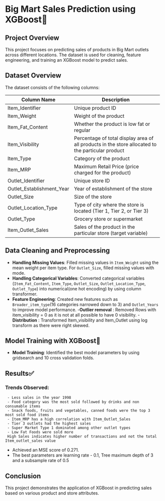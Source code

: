 # Big Mart Sales Prediction using XGBoost🚀

## Project Overview
This project focuses on predicting sales of products in Big Mart outlets across different locations. The dataset is used for cleaning, feature engineering, and training an XGBoost model to predict sales.

## Dataset Overview
The dataset consists of the following columns:

| Column Name       | Description                                           |
|-------------------|-------------------------------------------------------|
| Item_Identifier   | Unique product ID                                     |
| Item_Weight       | Weight of the product                                 |
| Item_Fat_Content  | Whether the product is low fat or regular             |
| Item_Visibility   | Percentage of total display area of all products in the store allocated to the particular product |
| Item_Type         | Category of the product                               |
| Item_MRP          | Maximum Retail Price (price charged for the product)   |
| Outlet_Identifier | Unique store ID                                       |
| Outlet_Establishment_Year | Year of establishment of the store               |
| Outlet_Size       | Size of the store                                    |
| Outlet_Location_Type | Type of city where the store is located (Tier 1, Tier 2, or Tier 3) |
| Outlet_Type       | Grocery store or supermarket                         |
| Item_Outlet_Sales | Sales of the product in the particular store (target variable) |

## Data Cleaning and Preprocessing
- **Handling Missing Values**: Filled missing values in `Item_Weight` using the mean weight per item type. For `Outlet_Size`, filled missing values with mode.
- **Handling Categorical Variables**: Converted categorical variables (`Item_Fat_Content`, `Item_Type`, `Outlet_Size`, `Outlet_Location_Type`, `Outlet_Type`) into numerical(one hot encoding) by using column transformer.
- **Feature Engineering**: Created new features such as `Broader_item_type`(16 categories narrowed down to 3) and `Outlet_Years` to improve model performance.
-**Outlier removal** : Removed Rows with item_visibility = 0 as it is not at all possible to have 0 visibility.
-**Distribution** : Transformed Item_visibility and Item_Outlet using log transform as there were right skewed. 
## Model Training with XGBoost🚀
- **Model Training**:  Identified the best model parameters by using gridsearch and 10 cross validation folds. 
## Results✅
 ### Trends Observed:
     - Less sales in the year 1998
     - Food category was the most sold followed by drinks and non consumable items
     - Snack foods, fruits and vegetables, canned foods were the top 3 most sold food items
     - Item_MRP has a high correlation with Item_Outlet_Sales
     - Tier 3 outlets had the highest sales
     - Super Market Type 1 dominated among other outlet types
     - Low Fat Foods were sold more
     High Sales indicates higher number of transactions and not the total Item_outlet_sales value
- Achieved an MSE score of 0.271.
- The best parameters are learning rate - 0.1, Tree maximum depth of 3 and a subsample rate of 0.5
## Conclusion
This project demonstrates the application of XGBoost in predicting sales based on various product and store attributes.


